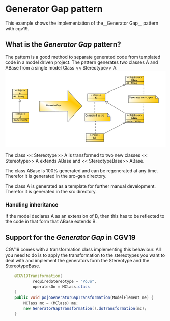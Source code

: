 # Generator Gap pattern

This example shows the implementation of the__Generator Gap__
pattern with cgv19.

## What is the _Generator Gap_ pattern?

The pattern is a good method to separate generated code from 
templated code in a model driven project. The pattern generates
two classes A and ABase from a single model Class << Stereotype>> A.
![generatorGapUML.png](images/generatorGapUML.png)

The class << Stereotype>> A is transformed to two new classes
<< Stereotype>> A extends ABase and << StereotypeBase>> ABase.

The class ABase is 100% generated and can be regenerated at any
time. Therefor it is generated in the src-gen directory.

The class A is generated as a template for further manual 
development. Therefor it is generated in the src directory.

### Handling inheritance
If the model declares A as an extension of B, then this has
to  be reflected to the code in that form that ABase extends
B.

## Support for the _Generator Gap_ in CGV19

CGV19 comes with a transformation class implementing this 
behaviour. All you need to do is to apply the transformation
to the stereotypes you want to deal with and implement the 
generators form the Stereotype and the StereotypeBase.

```java
    @CGV19Transformation(
            requiredStereotype = "PoJo",
            operatesOn = MClass.class
    )
    public void pojoGeneratorGapTransformation(ModelElement me) {
        MClass mc = (MClass) me;
        new GeneratorGapTransformation().doTransformation(mc);
    }
```
